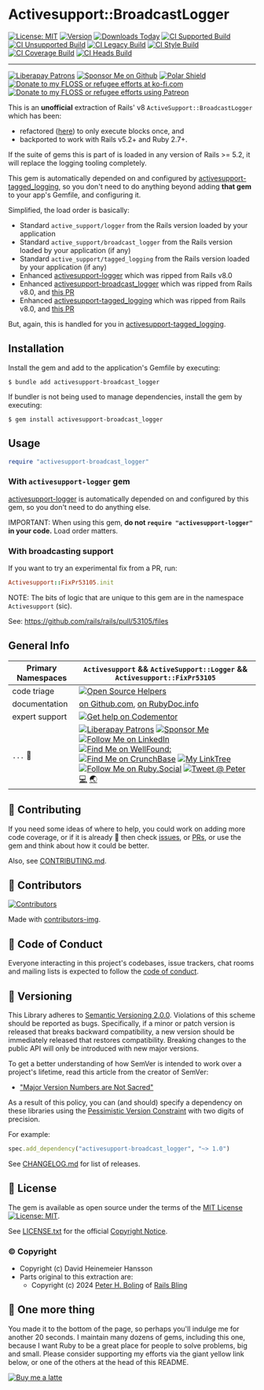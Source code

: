 # Activesupport::BroadcastLogger

[![License: MIT](https://img.shields.io/badge/License-MIT-green.svg)](https://opensource.org/licenses/MIT)
[![Version](https://img.shields.io/gem/v/activesupport-broadcast_logger.svg)](https://rubygems.org/gems/activesupport-broadcast_logger)
[![Downloads Today](https://img.shields.io/gem/rd/activesupport-broadcast_logger.svg)](https://github.com/pboling/activesupport-broadcast_logger)
[![CI Supported Build][🚎s-wfi]][🚎s-wf]
[![CI Unsupported Build][🚎us-wfi]][🚎us-wf]
[![CI Legacy Build][🚎lg-wfi]][🚎lg-wf]
[![CI Style Build][🚎st-wfi]][🚎st-wf]
[![CI Coverage Build][🚎cov-wfi]][🚎cov-wf]
[![CI Heads Build][🚎hd-wfi]][🚎hd-wf]

-----

[![Liberapay Patrons][⛳liberapay-img]][⛳liberapay]
[![Sponsor Me on Github][🖇sponsor-img]][🖇sponsor]
[![Polar Shield][🖇polar-img]][🖇polar]
[![Donate to my FLOSS or refugee efforts at ko-fi.com][🖇kofi-img]][🖇kofi]
[![Donate to my FLOSS or refugee efforts using Patreon][🖇patreon-img]][🖇patreon]

[🚎s-wf]: https://github.com/pboling/activesupport-broadcast_logger/actions/workflows/supported.yml
[🚎s-wfi]: https://github.com/pboling/activesupport-broadcast_logger/actions/workflows/supported.yml/badge.svg
[🚎us-wf]: https://github.com/pboling/activesupport-broadcast_logger/actions/workflows/unsupported.yml
[🚎us-wfi]: https://github.com/pboling/activesupport-broadcast_logger/actions/workflows/unsupported.yml/badge.svg
[🚎lg-wf]: https://github.com/pboling/activesupport-broadcast_logger/actions/workflows/legacy.yml
[🚎lg-wfi]: https://github.com/pboling/activesupport-broadcast_logger/actions/workflows/legacy.yml/badge.svg
[🚎st-wf]: https://github.com/pboling/activesupport-broadcast_logger/actions/workflows/style.yml
[🚎st-wfi]: https://github.com/pboling/activesupport-broadcast_logger/actions/workflows/style.yml/badge.svg
[🚎cov-wf]: https://github.com/pboling/activesupport-broadcast_logger/actions/workflows/coverage.yml
[🚎cov-wfi]: https://github.com/pboling/activesupport-broadcast_logger/actions/workflows/coverage.yml/badge.svg
[🚎hd-wf]: https://github.com/pboling/activesupport-broadcast_logger/actions/workflows/heads.yml
[🚎hd-wfi]: https://github.com/pboling/activesupport-broadcast_logger/actions/workflows/heads.yml/badge.svg

[⛳liberapay-img]: https://img.shields.io/liberapay/patrons/pboling.svg?logo=liberapay
[⛳liberapay]: https://liberapay.com/pboling/donate
[🖇sponsor-img]: https://img.shields.io/badge/Sponsor_Me!-pboling.svg?style=social&logo=github
[🖇sponsor]: https://github.com/sponsors/pboling
[🖇polar-img]: https://polar.sh/embed/seeks-funding-shield.svg?org=pboling
[🖇polar]: https://polar.sh/pboling
[🖇kofi-img]: https://img.shields.io/badge/buy%20me%20coffee-donate-yellow.svg
[🖇kofi]: https://ko-fi.com/O5O86SNP4
[🖇patreon-img]: https://img.shields.io/badge/patreon-donate-yellow.svg
[🖇patreon]: https://patreon.com/galtzo

This is an **unofficial** extraction of Rails' v8 `ActiveSupport::BroadcastLogger` which has been:
* refactored ([here](https://github.com/rails/rails/pull/53093)) to only execute blocks once, and
* backported to work with Rails v5.2+ and Ruby 2.7+.

If the suite of gems this is part of is loaded in any version of Rails >= 5.2,
it will replace the logging tooling completely.

This gem is automatically depended on and configured by [activesupport-tagged_logging][activesupport-tagged_logging],
so you don't need to do anything beyond adding **that gem** to your app's Gemfile, and configuring it.

Simplified, the load order is basically:

- Standard `active_support/logger` from the Rails version loaded by your application
- Standard `active_support/broadcast_logger` from the Rails version loaded by your application (if any)
- Standard `active_support/tagged_logging` from the Rails version loaded by your application (if any)
- Enhanced [activesupport-logger][activesupport-logger] which was ripped from Rails v8.0
- Enhanced [activesupport-broadcast_logger][activesupport-broadcast_logger] which was ripped from Rails v8.0, and [this PR][pr-53093]
- Enhanced [activesupport-tagged_logging][activesupport-tagged_logging] which was ripped from Rails v8.0, and [this PR][pr-53105]

But, again, this is handled for you in [activesupport-tagged_logging][activesupport-tagged_logging].

[activesupport-logger]: https://github.com/pboling/activesupport-logger
[activesupport-broadcast_logger]: https://github.com/pboling/activesupport-broadcast_logger
[activesupport-tagged_logging]: https://github.com/pboling/activesupport-tagged_logging
[pr-53105]: https://github.com/rails/rails/pull/53105
[pr-53093]: https://github.com/rails/rails/pull/53093

## Installation

Install the gem and add to the application's Gemfile by executing:

    $ bundle add activesupport-broadcast_logger

If bundler is not being used to manage dependencies, install the gem by executing:

    $ gem install activesupport-broadcast_logger

## Usage

```ruby
require "activesupport-broadcast_logger"
```

### With `activesupport-logger` gem

[activesupport-logger][activesupport-logger]
is automatically depended on and configured by this gem,
so you don't need to do anything else.

IMPORTANT: When using this gem,
**do not `require "activesupport-logger"` in your code.**
Load order matters.

### With broadcasting support

If you want to try an experimental fix from a PR, run:

```ruby
Activesupport::FixPr53105.init
```
NOTE: The bits of logic that are unique to this gem are in the namespace `Activesupport` (sic).

See: https://github.com/rails/rails/pull/53105/files

## General Info

| Primary Namespaces | `Activesupport` && `ActiveSupport::Logger` && `Activesupport::FixPr53105`                                                                                                                                                                                                                                                                                                                                                                             |
|--------------------|-------------------------------------------------------------------------------------------------------------------------------------------------------------------------------------------------------------------------------------------------------------------------------------------------------------------------------------------------------------------------------------------------------------------------------------------------------|
| code triage        | [![Open Source Helpers](https://www.codetriage.com/pboling/activesupport-broadcast_logger/badges/users.svg)](https://www.codetriage.com/pboling/activesupport-broadcast_logger)                                                                                                                                                                                                                                                                       |
| documentation      | [on Github.com][homepage],  [on RubyDoc.info][documentation]                                                                                                                                                                                                                                                                                                                                                                                          |
| expert support     | [![Get help on Codementor](https://cdn.codementor.io/badges/get_help_github.svg)](https://www.codementor.io/peterboling?utm_source=github&utm_medium=button&utm_term=peterboling&utm_campaign=github)                                                                                                                                                                                                                                                 |
| `...` 💖           | [![Liberapay Patrons][⛳liberapay-img]][⛳liberapay] [![Sponsor Me][🖇sponsor-img]][🖇sponsor] [![Follow Me on LinkedIn][🖇linkedin-img]][🖇linkedin] [![Find Me on WellFound:][✌️wellfound-img]][✌️wellfound] [![Find Me on CrunchBase][💲crunchbase-img]][💲crunchbase] [![My LinkTree][🌳linktree-img]][🌳linktree] [![Follow Me on Ruby.Social][🐘ruby-mast-img]][🐘ruby-mast] [![Tweet @ Peter][🐦tweet-img]][🐦tweet] [💻][coderme] [🌏][aboutme] |

<!-- 7️⃣ spread 💖 -->
[🐦tweet-img]: https://img.shields.io/twitter/follow/galtzo.svg?style=social&label=Follow%20%40galtzo
[🐦tweet]: http://twitter.com/galtzo
[🚎blog]: http://www.railsbling.com/tags/activesupport-broadcast_logger/
[🚎blog-img]: https://img.shields.io/badge/blog-railsbling-brightgreen.svg?style=flat
[🖇linkedin]: http://www.linkedin.com/in/peterboling
[🖇linkedin-img]: https://img.shields.io/badge/PeterBoling-blue?style=plastic&logo=linkedin
[✌️wellfound]: https://angel.co/u/peter-boling
[✌️wellfound-img]: https://img.shields.io/badge/peter--boling-orange?style=plastic&logo=wellfound
[💲crunchbase]: https://www.crunchbase.com/person/peter-boling
[💲crunchbase-img]: https://img.shields.io/badge/peter--boling-purple?style=plastic&logo=crunchbase
[🐘ruby-mast]: https://ruby.social/@galtzo
[🐘ruby-mast-img]: https://img.shields.io/mastodon/follow/109447111526622197?domain=https%3A%2F%2Fruby.social&style=plastic&logo=mastodon&label=Ruby%20%40galtzo
[🌳linktree]: https://linktr.ee/galtzo
[🌳linktree-img]: https://img.shields.io/badge/galtzo-purple?style=plastic&logo=linktree
[documentation]: https://rubydoc.info/github/pboling/activesupport-broadcast_logger
[homepage]: https://github.com/pboling/activesupport-broadcast_logger

<!-- Maintainer Contact Links -->
[aboutme]: https://about.me/peter.boling
[coderme]: https://coderwall.com/Peter%20Boling

## 🤝 Contributing

If you need some ideas of where to help, you could work on adding more code coverage,
or if it is already 💯 then check [issues][🤝issues], or [PRs][🤝pulls],
or use the gem and think about how it could be better.

Also, see [CONTRIBUTING.md][🤝contributing].

[🤝issues]: https://github.com/pboling/activesupport-broadcast_logger/issues
[🤝pulls]: https://github.com/pboling/activesupport-broadcast_logger/pulls
[🤝contributing]: CONTRIBUTING.md

## 🌈 Contributors

[![Contributors][🖐contributors-img]][🖐contributors]

Made with [contributors-img][🖐contrib-rocks].

[🖐contrib-rocks]: https://contrib.rocks
[🖐contributors]: https://github.com/pboling/activesupport-broadcast_logger/graphs/contributors
[🖐contributors-img]: https://contrib.rocks/image?repo=pboling/activesupport-broadcast_logger

## 🪇 Code of Conduct

Everyone interacting in this project's codebases, issue trackers,
chat rooms and mailing lists is expected to follow the [code of conduct][🪇conduct].

[🪇conduct]: CODE_OF_CONDUCT.md

## 📌 Versioning

This Library adheres to [Semantic Versioning 2.0.0][📌semver].
Violations of this scheme should be reported as bugs.
Specifically, if a minor or patch version is released that breaks backward compatibility,
a new version should be immediately released that restores compatibility.
Breaking changes to the public API will only be introduced with new major versions.

To get a better understanding of how SemVer is intended to work over a project's lifetime,
read this article from the creator of SemVer:

- ["Major Version Numbers are Not Sacred"][📌major-versions-not-sacred]

As a result of this policy, you can (and should) specify a dependency on these libraries using
the [Pessimistic Version Constraint][📌pvc] with two digits of precision.

For example:

```ruby
spec.add_dependency("activesupport-broadcast_logger", "~> 1.0")
```

See [CHANGELOG.md][📌changelog] for list of releases.

[comment]: <> ( 📌 VERSIONING LINKS )

[📌pvc]: http://guides.rubygems.org/patterns/#pessimistic-version-constraint
[📌semver]: http://semver.org/
[📌major-versions-not-sacred]: https://tom.preston-werner.com/2022/05/23/major-version-numbers-are-not-sacred.html
[📌changelog]: CHANGELOG.md

## 📄 License

The gem is available as open source under the terms of
the [MIT License][📄license] [![License: MIT][📄license-img]][📄license-ref].

See [LICENSE.txt][📄license] for the official [Copyright Notice][📄copyright-notice-explainer].

[comment]: <> ( 📄 LEGAL LINKS )

[📄copyright-notice-explainer]: https://opensource.stackexchange.com/questions/5778/why-do-licenses-such-as-the-mit-license-specify-a-single-year
[📄license]: LICENSE.txt
[📄license-ref]: https://opensource.org/licenses/MIT
[📄license-img]: https://img.shields.io/badge/License-MIT-green.svg

### © Copyright

* Copyright (c) David Heinemeier Hansson
* Parts original to this extraction are:
    * Copyright (c) 2024 [Peter H. Boling][peterboling] of [Rails Bling][railsbling]

[railsbling]: http://www.railsbling.com
[peterboling]: http://www.peterboling.com
[bundle-group-pattern]: https://gist.github.com/pboling/4564780

## 🤑 One more thing

You made it to the bottom of the page,
so perhaps you'll indulge me for another 20 seconds.
I maintain many dozens of gems, including this one,
because I want Ruby to be a great place for people to solve problems, big and small.
Please consider supporting my efforts via the giant yellow link below,
or one of the others at the head of this README.

[![Buy me a latte][🖇buyme-img]][🖇buyme]

[🖇buyme-img]: https://img.buymeacoffee.com/button-api/?text=Buy%20me%20a%20latte&emoji=&slug=pboling&button_colour=FFDD00&font_colour=000000&font_family=Cookie&outline_colour=000000&coffee_colour=ffffff
[🖇buyme]: https://www.buymeacoffee.com/pboling
